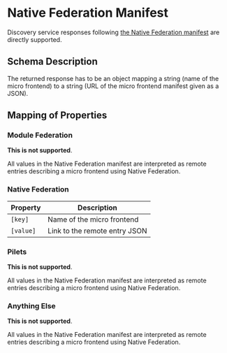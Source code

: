 # Native Federation Manifest

Discovery service responses following [the Native Federation manifest](https://github.com/angular-architects/module-federation-plugin/blob/main/libs/native-federation/README.md#initializing-the-host) are directly supported.

## Schema Description

The returned response has to be an object mapping a string (name of the micro frontend) to a string (URL of the micro frontend manifest given as a JSON).

## Mapping of Properties

### Module Federation

**This is not supported**.

All values in the Native Federation manifest are interpreted as remote entries describing a micro frontend using Native Federation.

### Native Federation

| Property  | Description                   |
| --------- | ----------------------------- |
| `[key]`   | Name of the micro frontend    |
| `[value]` | Link to the remote entry JSON |

### Pilets

**This is not supported**.

All values in the Native Federation manifest are interpreted as remote entries describing a micro frontend using Native Federation.

### Anything Else

**This is not supported**.

All values in the Native Federation manifest are interpreted as remote entries describing a micro frontend using Native Federation.

